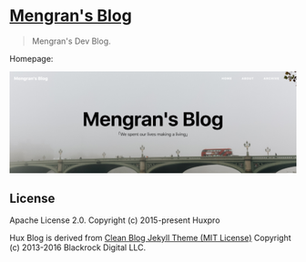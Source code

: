 [Mengran's Blog](https://www.mengran.co.uk/)
================================

> Mengran's Dev Blog.

Homepage:

![](./img/blog-desktop-pic.webp)



License
-------

Apache License 2.0.
Copyright (c) 2015-present Huxpro

Hux Blog is derived from [Clean Blog Jekyll Theme (MIT License)](https://github.com/BlackrockDigital/startbootstrap-clean-blog-jekyll/)
Copyright (c) 2013-2016 Blackrock Digital LLC.
